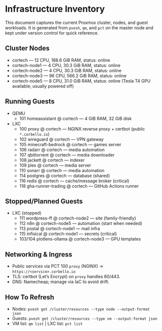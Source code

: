 # Infrastructure Inventory

This document captures the current Proxmox cluster, nodes, and guest workloads. It is generated from `pvesh`, `qm`, and `pct` on the master node and kept under version control for quick reference.

## Cluster Nodes
- cortech — 12 CPU, 188.6 GiB RAM, status: online
- cortech-node1 — 4 CPU, 30.3 GiB RAM, status: online
- cortech-node2 — 4 CPU, 30.3 GiB RAM, status: online
- cortech-node3 — 96 CPU, 566.2 GiB RAM, status: online
- cortech-node5 — 8 CPU, 31.0 GiB RAM, status: online (Tesla T4 GPU available; usually powered off)

## Running Guests
- QEMU
  - 101 homeassistant @ cortech — 4 GiB RAM, 32 GiB disk
- LXC
  - 100 proxy @ cortech — NGINX reverse proxy + certbot (public `*.corbello.io`)
  - 102 wireguard @ cortech — VPN gateway
  - 105 minecraft-bedrock @ cortech — games server
  - 106 radarr @ cortech — media automation
  - 107 qbittorrent @ cortech — media downloader
  - 108 jackett @ cortech — indexer
  - 109 plex @ cortech — media server
  - 110 sonarr @ cortech — media automation
  - 114 postgres @ cortech — database (shared)
  - 116 redis @ cortech — cache/message broker (critical)
  - 118 gha-runner-trading @ cortech — GitHub Actions runner

## Stopped/Planned Guests
- LXC (stopped)
  - 111 wordpress-ff @ cortech-node2 — site (family-friendly)
  - 112 n8n @ cortech-node5 — automation (start when needed)
  - 113 postal @ cortech-node1 — mail infra
  - 115 infisical @ cortech-node1 — secrets (critical)
  - 103/104 plotlens-ollama @ cortech-node3 — GPU templates

## Networking & Ingress
- Public services via PCT 100 `proxy` (NGINX) → `https://<service>.corbello.io`
- TLS: certbot (Let’s Encrypt) on `proxy` handles 80/443.
- DNS: Namecheap; manage via IaC to avoid drift.

## How To Refresh
- Nodes: `pvesh get /cluster/resources --type node --output-format json`
- Guests: `pvesh get /cluster/resources --type vm --output-format json`
- VM list: `qm list`  |  LXC list: `pct list`
